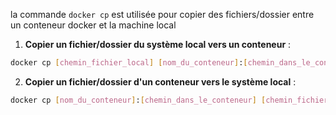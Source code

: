 la commande `docker cp` est utilisée pour copier des fichiers/dossier entre un conteneur docker et la machine local

1. **Copier un fichier/dossier du système local vers un conteneur** :

```bash
docker cp [chemin_fichier_local] [nom_du_conteneur]:[chemin_dans_le_conteneur]
```

2. **Copier un fichier/dossier d'un conteneur vers le système local** :

```bash
docker cp [nom_du_conteneur]:[chemin_dans_le_conteneur] [chemin_fichier_local] 
```
